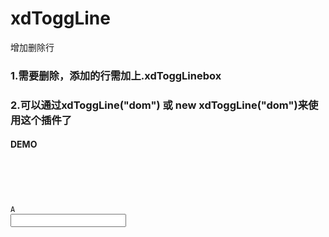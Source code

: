 # xdToggLine
增加删除行

<h3>1.需要删除，添加的行需加上.xdToggLinebox</h3>

<h3>2.可以通过xdToggLine("dom") 或 new xdToggLine("dom")来使用这个插件了</h3>
<h4>DEMO</h4>
<CODE>
<div class="demowarap">
            <div class="xdToggLinebox demobox">
                <div class="chooseItem">A</div><input type="text" value="" />
            </div>           
        </div>
        <script src="jquery.js"></script>
        <script src="xdToggLine.js"></script>
        <script>
          new xdToggLine(".demowarap");
        </script>
</CODE>
